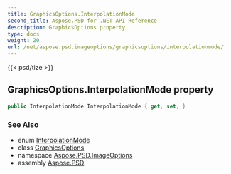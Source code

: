 ```yaml
---
title: GraphicsOptions.InterpolationMode
second_title: Aspose.PSD for .NET API Reference
description: GraphicsOptions property. 
type: docs
weight: 20
url: /net/aspose.psd.imageoptions/graphicsoptions/interpolationmode/
---
```

{{< psd/tize >}}
## GraphicsOptions.InterpolationMode property

```csharp
public InterpolationMode InterpolationMode { get; set; }
```

### See Also

* enum [InterpolationMode](../../../aspose.psd/interpolationmode/)
* class [GraphicsOptions](../)
* namespace [Aspose.PSD.ImageOptions](../../graphicsoptions/)
* assembly [Aspose.PSD](../../../)


